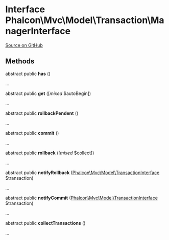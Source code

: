 # Interface **Phalcon\\Mvc\\Model\\Transaction\\ManagerInterface**

<a href="https://github.com/phalcon/cphalcon/blob/master/phalcon/mvc/model/transaction/managerinterface.zep" class="btn btn-default btn-sm">Source on GitHub</a>

## Methods

abstract public **has** ()

...

abstract public **get** ([*mixed* $autoBegin])

...

abstract public **rollbackPendent** ()

...

abstract public **commit** ()

...

abstract public **rollback** ([*mixed* $collect])

...

abstract public **notifyRollback** ([Phalcon\Mvc\Model\TransactionInterface](/[[language]]/[[version]]/api/Phalcon_Mvc_Model_TransactionInterface) $transaction)

...

abstract public **notifyCommit** ([Phalcon\Mvc\Model\TransactionInterface](/[[language]]/[[version]]/api/Phalcon_Mvc_Model_TransactionInterface) $transaction)

...

abstract public **collectTransactions** ()

...